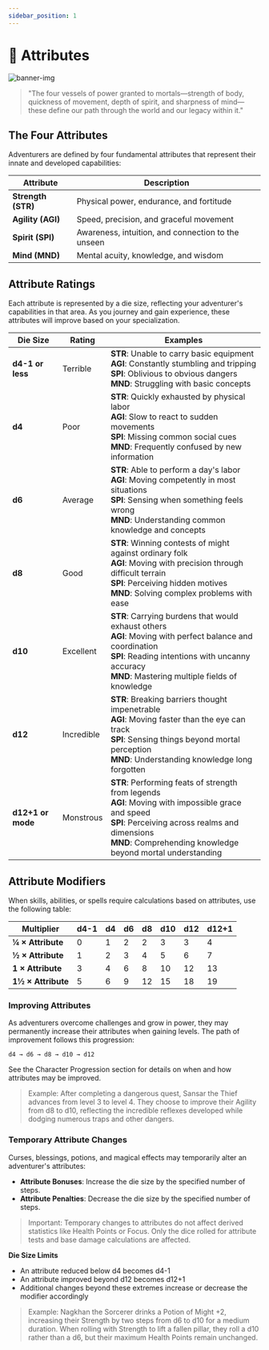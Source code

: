 ```yaml
---
sidebar_position: 1
---
```


# 💪 Attributes

![banner-img](/img/banner/attributes-banner.png)

> "The four vessels of power granted to mortals—strength of body, quickness of movement, depth of spirit, and sharpness of mind—these define our path through the world and our legacy within it."
> 

## The Four Attributes

Adventurers are defined by four fundamental attributes that represent their innate and developed capabilities:

| Attribute | Description |
| --- | --- |
| **Strength (**STR**)** | Physical power, endurance, and fortitude |
| **Agility (AGI)** | Speed, precision, and graceful movement |
| **Spirit (SPI)** | Awareness, intuition, and connection to the unseen |
| **Mind (MND)** | Mental acuity, knowledge, and wisdom |

## Attribute Ratings

Each attribute is represented by a die size, reflecting your adventurer's capabilities in that area. As you journey and gain experience, these attributes will improve based on your specialization.

| Die Size | Rating | Examples |
| --- | --- | --- |
| **d4-1 or less** | Terrible | **STR**: Unable to carry basic equipment<br/>**AGI**: Constantly stumbling and tripping<br/>**SPI**: Oblivious to obvious dangers<br/>**MND**: Struggling with basic concepts |
| **d4** | Poor | **STR**: Quickly exhausted by physical labor<br/>**AGI**: Slow to react to sudden movements<br/>**SPI**: Missing common social cues<br/>**MND**: Frequently confused by new information |
| **d6** | Average | **STR**: Able to perform a day's labor<br/>**AGI**: Moving competently in most situations<br/>**SPI**: Sensing when something feels wrong<br/>**MND**: Understanding common knowledge and concepts |
| **d8** | Good | **STR**: Winning contests of might against ordinary folk<br/>**AGI**: Moving with precision through difficult terrain<br/>**SPI**: Perceiving hidden motives<br/>**MND**: Solving complex problems with ease |
| **d10** | Excellent | **STR**: Carrying burdens that would exhaust others<br/>**AGI**: Moving with perfect balance and coordination<br/>**SPI**: Reading intentions with uncanny accuracy<br/>**MND**: Mastering multiple fields of knowledge |
| **d12** | Incredible | **STR**: Breaking barriers thought impenetrable<br/>**AGI**: Moving faster than the eye can track<br/>**SPI**: Sensing things beyond mortal perception<br/>**MND**: Understanding knowledge long forgotten |
| **d12+1 or mode** | Monstrous | **STR**: Performing feats of strength from legends<br/>**AGI**: Moving with impossible grace and speed<br/>**SPI**: Perceiving across realms and dimensions<br/>**MND**: Comprehending knowledge beyond mortal understanding |

## Attribute Modifiers

When skills, abilities, or spells require calculations based on attributes, use the following table:

| Multiplier | d4-1 | d4 | d6 | d8 | d10 | d12 | d12+1 |
| --- | --- | --- | --- | --- | --- | --- | --- |
| **¼ × Attribute** | 0 | 1 | 2 | 2 | 3 | 3 | 4 |
| **½ × Attribute** | 1 | 2 | 3 | 4 | 5 | 6 | 7 |
| **1 × Attribute** | 3 | 4 | 6 | 8 | 10 | 12 | 13 |
| **1½ × Attribute** | 5 | 6 | 9 | 12 | 15 | 18 | 19 |

### Improving Attributes

As adventurers overcome challenges and grow in power, they may permanently increase their attributes when gaining levels. The path of improvement follows this progression:

```
d4 → d6 → d8 → d10 → d12
```

See the Character Progression section for details on when and how attributes may be improved.

> Example: After completing a dangerous quest, Sansar the Thief advances from level 3 to level 4. They choose to improve their Agility from d8 to d10, reflecting the incredible reflexes developed while dodging numerous traps and other dangers.
> 

### Temporary Attribute Changes

Curses, blessings, potions, and magical effects may temporarily alter an adventurer's attributes:

- **Attribute Bonuses**: Increase the die size by the specified number of steps.
- **Attribute Penalties**: Decrease the die size by the specified number of steps.

> Important: Temporary changes to attributes do not affect derived statistics like Health Points or Focus. Only the dice rolled for attribute tests and base damage calculations are affected.
> 

**Die Size Limits**

- An attribute reduced below d4 becomes d4-1
- An attribute improved beyond d12 becomes d12+1
- Additional changes beyond these extremes increase or decrease the modifier accordingly

> Example: Nagkhan the Sorcerer drinks a Potion of Might +2, increasing their Strength by two steps from d6 to d10 for a medium duration. When rolling with Strength to lift a fallen pillar, they roll a d10 rather than a d6, but their maximum Health Points remain unchanged.
>
